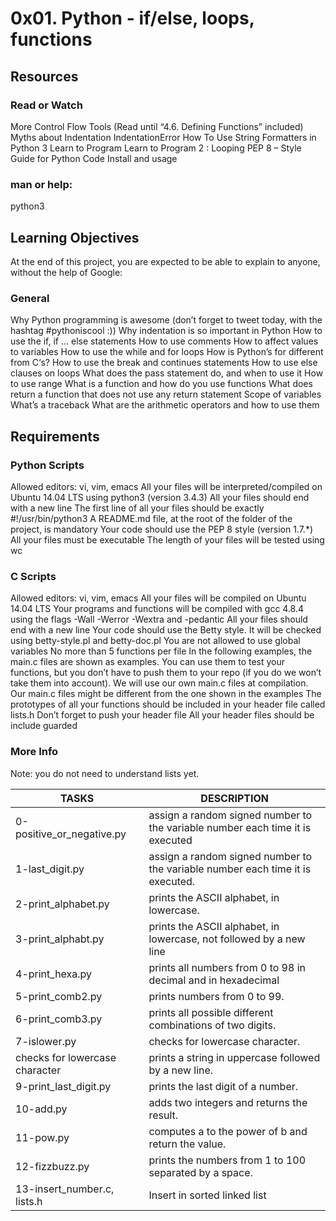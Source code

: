 # 0x01. Python - if/else, loops, functions

## Resources

### Read or Watch
More Control Flow Tools (Read until “4.6. Defining Functions” included)
Myths about Indentation
IndentationError
How To Use String Formatters in Python 3
Learn to Program
Learn to Program 2 : Looping
PEP 8 – Style Guide for Python Code
Install and usage

### man or help:
python3

## Learning Objectives
At the end of this project, you are expected to be able to explain to anyone, without the help of Google:

### General
Why Python programming is awesome (don’t forget to tweet today, with the hashtag #pythoniscool :))
Why indentation is so important in Python
How to use the if, if ... else statements
How to use comments
How to affect values to variables
How to use the while and for loops
How is Python’s for different from C‘s?
How to use the break and continues statements
How to use else clauses on loops
What does the pass statement do, and when to use it
How to use range
What is a function and how do you use functions
What does return a function that does not use any return statement
Scope of variables
What’s a traceback
What are the arithmetic operators and how to use them

## Requirements

### Python Scripts
Allowed editors: vi, vim, emacs
All your files will be interpreted/compiled on Ubuntu 14.04 LTS using python3 (version 3.4.3)
All your files should end with a new line
The first line of all your files should be exactly #!/usr/bin/python3
A README.md file, at the root of the folder of the project, is mandatory
Your code should use the PEP 8 style (version 1.7.*)
All your files must be executable
The length of your files will be tested using wc

### C Scripts
Allowed editors: vi, vim, emacs
All your files will be compiled on Ubuntu 14.04 LTS
Your programs and functions will be compiled with gcc 4.8.4 using the flags -Wall -Werror -Wextra and -pedantic
All your files should end with a new line
Your code should use the Betty style. It will be checked using betty-style.pl and betty-doc.pl
You are not allowed to use global variables
No more than 5 functions per file
In the following examples, the main.c files are shown as examples. You can use them to test your functions, but you don’t have to push them to your repo (if you do we won’t take them into account). We will use our own main.c files at compilation. Our main.c files might be different from the one shown in the examples
The prototypes of all your functions should be included in your header file called lists.h
Don’t forget to push your header file
All your header files should be include guarded

### More Info
Note: you do not need to understand lists yet.

| TASKS | DESCRIPTION |
|------------------ | ----------------------|
|0-positive_or_negative.py | assign a random signed number to the variable number each time it is executed |
|1-last_digit.py | assign a random signed number to the variable number each time it is executed. |
|2-print_alphabet.py | prints the ASCII alphabet, in lowercase.|
|3-print_alphabt.py | prints the ASCII alphabet, in lowercase, not followed by a new line|
|4-print_hexa.py | prints all numbers from 0 to 98 in decimal and in hexadecimal|
|5-print_comb2.py | prints numbers from 0 to 99.|
|6-print_comb3.py | prints all possible different combinations of two digits.|
|7-islower.py | checks for lowercase character.|
|checks for lowercase character | prints a string in uppercase followed by a new line.|
|9-print_last_digit.py | prints the last digit of a number.|
|10-add.py | adds two integers and returns the result. |
|11-pow.py | computes a to the power of b and return the value.|
|12-fizzbuzz.py | prints the numbers from 1 to 100 separated by a space. |
|13-insert_number.c, lists.h | Insert in sorted linked list |